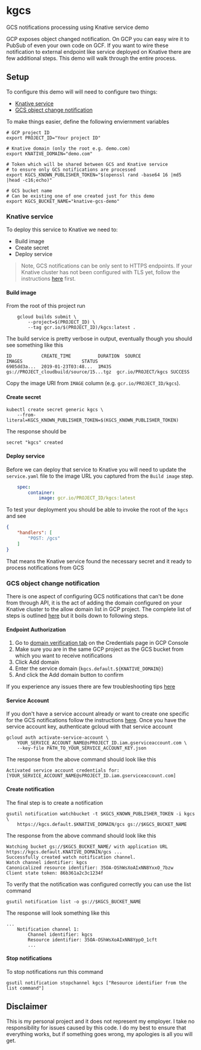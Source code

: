 # kgcs

GCS notifications processing using Knative service demo

GCP exposes object changed notification. On GCP you can easy wire it to PubSub of even your own code on GCF. If you want to wire these notification to external endpoint like service deployed on Knative there are few additional steps. This demo will walk through the entire process.

## Setup

To configure this demo will will need to configure two things:

* [Knative service]()
* [GCS object change notification]()

To make things easier, define the following enviernment variables

```shell
# GCP project ID
export PROJECT_ID="Your project ID"

# Knative domain (only the root e.g. demo.com)
export KNATIVE_DOMAIN="demo.com"

# Token which will be shared between GCS and Knative service
# to ensure only GCS notifications are processed
export KGCS_KNOWN_PUBLISHER_TOKEN="$(openssl rand -base64 16 |md5 |head -c16;echo)"

# GCS bucket name
# Can be existing one of one created just for this demo
export KGCS_BUCKET_NAME="knative-gcs-demo"
```

### Knative service

To deploy this service to Knative we need to:

* Build image
* Create secret
* Deploy service

> Note, GCS notifications can be only sent to HTTPS endpoints. If your Knative cluster has not been configured with TLS yet, follow the instructions [here](https://github.com/knative/docs/blob/master/serving/using-an-ssl-cert.md) first.

#### Build image

From the root of this project run

```shell
	gcloud builds submit \
		--project=$(PROJECT_ID) \
		--tag gcr.io/$(PROJECT_ID)/kgcs:latest .
```

The build service is pretty verbose in output, eventually though you should see something like this

```shell
ID           CREATE_TIME          DURATION  SOURCE                                   IMAGES                      STATUS
6905dd3a...  2019-01-23T03:48...  1M43S     gs://PROJECT_cloudbuild/source/15...tgz  gcr.io/PROJECT/kgcs SUCCESS
```

Copy the image URI from `IMAGE` column (e.g. `gcr.io/PROJECT_ID/kgcs`).

#### Create secret

```shell
kubectl create secret generic kgcs \
	--from-literal=KGCS_KNOWN_PUBLISHER_TOKEN=$(KGCS_KNOWN_PUBLISHER_TOKEN)
```

The response should be

```shell
secret "kgcs" created
```

#### Deploy service

Before we can deploy that service to Knative you will need to update the `service.yaml` file to the image URL you captured from the `Build image` step.

```yaml
    spec:
        container:
            image: gcr.io/PROJECT_ID/kgcs:latest
```

To test your deployment you should be able to invoke the root of the `kgcs` and see

```json
{
    "handlers": [
        "POST: /gcs"
    ]
}
```

That means the Knative service found the necessary secret and it ready to process notifications from GCS

### GCS object change notification

There is one aspect of configuring GCS notifications that can't be done from through API, it is the act of adding the domain configured on your Knative cluster to the allow domain list in GCP project. The complete list of steps is outlined [here](https://cloud.google.com/storage/docs/object-change-notification#_Authorize_Endpoint) but it boils down to following steps.

#### Endpoint Authorization

1. Go to [domain verification tab](https://console.cloud.google.com/apis/credentials/domainverification?_ga=2.186591593.-1146811178.1546727070) on the Credentials page in GCP Console
2. Make sure you are in the same GCP project as the GCS bucket from which you want to receive notifications
3. Click Add domain
4. Enter the service domain (`kgcs.default.${KNATIVE_DOMAIN}`)
5. And click the Add domain button to confirm

If you experience any issues there are few troubleshooting tips [here](https://cloud.google.com/storage/docs/object-change-notification#_Authorize_Endpoint)

#### Service Account

If you don't have a service account already or want to create one specific for the GCS notifications follow the instructions [here](https://cloud.google.com/storage/docs/object-change-notification#_Service_Account). Once you have the service account key, authenticate gcloud with that service account

```shell
gcloud auth activate-service-account \
    YOUR_SERVICE_ACCOUNT_NAME@sPROJECT_ID.iam.gserviceaccount.com \
    --key-file PATH_TO_YOUR_SERVICE_ACCOUNT_KEY.json
```
The response from the above command should look like this

```shell
Activated service account credentials for: [YOUR_SERVICE_ACCOUNT_NAME@sPROJECT_ID.iam.gserviceaccount.com]
```

#### Create notification

The final step is to create a notification

```shell
gsutil notification watchbucket -t $KGCS_KNOWN_PUBLISHER_TOKEN -i kgcs \
    https://kgcs.default.$KNATIVE_DOMAIN/gcs gs://$KGCS_BUCKET_NAME
```

The response from the above command should look like this

```shell
Watching bucket gs://$KGCS_BUCKET_NAME/ with application URL https://kgcs.default.KNATIVE_DOMAIN/gcs ...
Successfully created watch notification channel.
Watch channel identifier: kgcs
Canonicalized resource identifier: 35OA-OShWsXoAIxNN8YxxO_7bzw
Client state token: 86b361a2c3c1234f
```

To verify that the notification was configured correctly you can use the list command

```shell
gsutil notification list -o gs://$KGCS_BUCKET_NAME
```

The response will look something like this

```shell
...
    Notification channel 1:
		Channel identifier: kgcs
		Resource identifier: 35OA-OShWsXoAIxNN8YppO_1cft
        ...
```

#### Stop notifications

To stop notifications run this command

```shell
gsutil notification stopchannel kgcs ["Resource identifier from the list command"]
```

## Disclaimer

This is my personal project and it does not represent my employer. I take no responsibility for issues caused by this code. I do my best to ensure that everything works, but if something goes wrong, my apologies is all you will get.